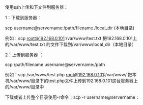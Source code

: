  使用ssh上传和下文件到服务器：

1：下载到服务器：

scp username@servername:/path/filename /local_dir  (本地目录)

 例如：scp root@192.168.0.101:/var/www/test.txt 把192.168.0.101上的/var/www/test.txt 的文件下载到/var/www/local_dir（本地目录）

2：上传到服务器 ：

scp /path/filename username@servername:/path 

例如：scp /var/www/test.php root@192.168.0.101:/var/www/ 把本机/var/www/目录下的test.php文件上传到192.168.0.101这台服务器上的/var/www/目录中

 下载或者上传整个目录使用-r命令：scp -r username@servername：